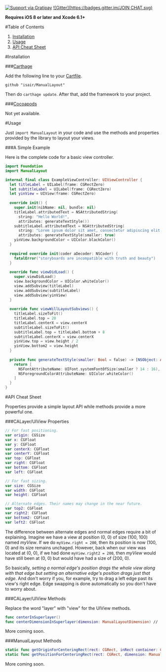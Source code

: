 [![Support via Gratipay](https://cdn.rawgit.com/gratipay/gratipay-badge/2.3.0/dist/gratipay.png)](https://gratipay.com/bsencan91/)
[![Gitter](https://badges.gitter.im/JOIN CHAT.svg)](https://gitter.im/isair/ManualLayout?utm_source=badge&utm_medium=badge&utm_campaign=pr-badge&utm_content=badge)

**Requires iOS 8 or later and Xcode 6.1+**

#Table of Contents

1. [Installation](#installation)
2. [Usage](#usage)
3. [API Cheat Sheet](#api-cheat-sheet)

#Installation

###[Carthage](https://github.com/Carthage/Carthage#installing-carthage)

Add the following line to your [Cartfile](https://github.com/Carthage/Carthage/blob/master/Documentation/Artifacts.md#cartfile).
```
github "isair/ManualLayout"
```

Then do `carthage update`. After that, add the framework to your project.

###[Cocoapods](https://github.com/CocoaPods/CocoaPods)

Not yet available.

#Usage

Just `import ManualLayout` in your code and use the methods and properties provided by the library to layout your views.

###A Simple Example

Here is the complete code for a basic view controller.

```swift
import Foundation
import ManualLayout

internal final class ExampleViewController: UIViewController {
  let titleLabel = UILabel(frame: CGRectZero)
  let subtitleLabel = UILabel(frame: CGRectZero)
  let yinView = UIView(frame: CGRectZero)
  
  override init() {
    super.init(nibName: nil, bundle: nil)
    titleLabel.attributedText = NSAttributedString(
      string: "Hello World!",
      attributes: generateTextStyle())
    subtitleLabel.attributedText = NSAttributedString(
      string: "Lorem ipsum dolor sit amet, consectetur adipiscing elit.",
      attributes: generateTextStyle(smaller: true)
    yinView.backgroundColor = UIColor.blackColor()
  }
  
  required override init(coder aDecoder: NSCoder) {
    fatalError("storyboards are incompatible with truth and beauty")
  }
  
  override func viewDidLoad() {
    super.viewDidLoad()
    view.backgroundColor = UIColor.whiteColor()
    view.addSubview(titleLabel)
    view.addSubview(subtitleLabel)
    view.addSubview(yinView)
  }
  
  override func viewWillLayoutSubviews() {
    titleLabel.sizeToFit()
    titleLabel.top = 20
    titleLabel.centerX = view.centerX
    subtitleLabel.sizeToFit()
    subtitleLabel.top = titleLabel.bottom + 8
    subtitleLabel.centerX = view.centerX
    yinView.top = view.height / 2
    yinView.bottom2 = view.height
  }
  
  private func generateTextStyle(smaller: Bool = false) -> [NSObject: AnyObject] {
    return [
      NSFontAttributeName: UIFont.systemFontOfSize(smaller ? 14 : 16),
      NSForegroundColorAttributeName: UIColor.whiteColor()
    ]
  }
}
```

#API Cheat Sheet

Properties provide a simple layout API while methods provide a more powerful one.

###CALayer/UIView Properties

```swift
// For fast positioning.
var origin: CGSize
var x: CGFloat 
var y: CGFloat
var centerX: CGFloat
var centerY: CGFloat
var top: CGFloat
var right: CGFloat
var bottom: CGFloat
var left: CGFloat

// For fast sizing.
var size: CGSize
var width: CGFloat
var height: CGFloat

// Alternate edges. Their names may change in the near future.
var top2: CGFloat
var right2: CGFloat
var bottom2: CGFloat
var left2: CGFloat
```

The difference between alternate edges and normal edges require a bit of explaining. Imagine we have a view at position (0, 0) of size (100, 100) named *myView*. If we do `myView.right = 200`, then its position is now (100, 0) and its size remains unchaged. However, back when our view was located at (0, 0), if we had done `myView.right2 = 200`, then *myView* would have still been at (0, 0) but would have had a size of (200, 0).

So basically, *setting a normal edge's position drags the whole view along with that edge but setting an alternative edge's position drags just that edge*. And don't worry if you, for example, try to drag a left edge past its view's right edge. Edge swapping is done automatically so you don't have to worry about.

###CALayer/UIView Methods

Replace the word "layer" with "view" for the UIView methods.

```swift
func centerInSuperlayer()
func centerDimensionInSuperlayer(dimension: ManualLayoutDimension) // .X or .Y
```

More coming soon.

###ManualLayout Methods

```swift
static func getOriginForCenteringRect(rect: CGRect, inRect container: CGRect) -> CGPoint
static func getPositionForCenteringRect(rect: CGRect, dimension: ManualLayoutDimension, inRect container: CGRect) -> CGFloat
```

More coming soon.
